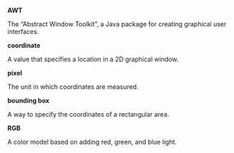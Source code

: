 **AWT**

The “Abstract Window Toolkit”, a Java package for creating graphical user interfaces.



**coordinate**

A value that specifies a location in a 2D graphical window.



**pixel**

The unit in which coordinates are measured.



**bounding box**

A way to specify the coordinates of a rectangular area.



**RGB**

A color model based on adding red, green, and blue light.